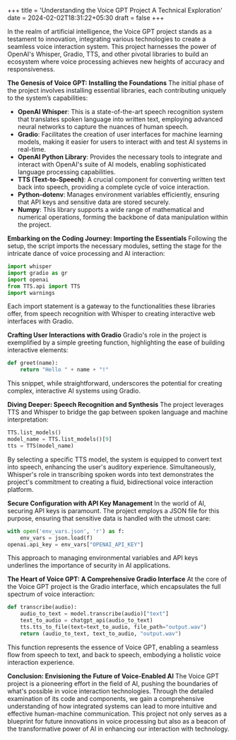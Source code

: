 +++
title = 'Understanding the Voice GPT Project A Technical Exploration'
date = 2024-02-02T18:31:22+05:30
draft = false
+++

In the realm of artificial intelligence, the Voice GPT project stands as a testament to innovation, integrating various technologies to create a seamless voice interaction system. This project harnesses the power of OpenAI's Whisper, Gradio, TTS, and other pivotal libraries to build an ecosystem where voice processing achieves new heights of accuracy and responsiveness.

**The Genesis of Voice GPT: Installing the Foundations**
The initial phase of the project involves installing essential libraries, each contributing uniquely to the system’s capabilities:

- **OpenAI Whisper**: This is a state-of-the-art speech recognition system that translates spoken language into written text, employing advanced neural networks to capture the nuances of human speech.
- **Gradio**: Facilitates the creation of user interfaces for machine learning models, making it easier for users to interact with and test AI systems in real-time.
- **OpenAI Python Library**: Provides the necessary tools to integrate and interact with OpenAI's suite of AI models, enabling sophisticated language processing capabilities.
- **TTS (Text-to-Speech)**: A crucial component for converting written text back into speech, providing a complete cycle of voice interaction.
- **Python-dotenv**: Manages environment variables efficiently, ensuring that API keys and sensitive data are stored securely.
- **Numpy**: This library supports a wide range of mathematical and numerical operations, forming the backbone of data manipulation within the project.

**Embarking on the Coding Journey: Importing the Essentials**
Following the setup, the script imports the necessary modules, setting the stage for the intricate dance of voice processing and AI interaction:

```python
import whisper
import gradio as gr
import openai
from TTS.api import TTS
import warnings
```

Each import statement is a gateway to the functionalities these libraries offer, from speech recognition with Whisper to creating interactive web interfaces with Gradio.

**Crafting User Interactions with Gradio**
Gradio's role in the project is exemplified by a simple greeting function, highlighting the ease of building interactive elements:

```python
def greet(name):
    return "Hello " + name + "!"
```

This snippet, while straightforward, underscores the potential for creating complex, interactive AI systems using Gradio.

**Diving Deeper: Speech Recognition and Synthesis**
The project leverages TTS and Whisper to bridge the gap between spoken language and machine interpretation:

```python
TTS.list_models()
model_name = TTS.list_models()[9]
tts = TTS(model_name)
```

By selecting a specific TTS model, the system is equipped to convert text into speech, enhancing the user's auditory experience. Simultaneously, Whisper's role in transcribing spoken words into text demonstrates the project's commitment to creating a fluid, bidirectional voice interaction platform.

**Secure Configuration with API Key Management**
In the world of AI, securing API keys is paramount. The project employs a JSON file for this purpose, ensuring that sensitive data is handled with the utmost care:

```python
with open('env_vars.json', 'r') as f:
    env_vars = json.load(f)
openai.api_key = env_vars["OPENAI_API_KEY"]
```

This approach to managing environmental variables and API keys underlines the importance of security in AI applications.

**The Heart of Voice GPT: A Comprehensive Gradio Interface**
At the core of the Voice GPT project is the Gradio interface, which encapsulates the full spectrum of voice interaction:

```python
def transcribe(audio):
    audio_to_text = model.transcribe(audio)["text"]
    text_to_audio = chatgpt_api(audio_to_text)
    tts.tts_to_file(text=text_to_audio, file_path="output.wav")
    return (audio_to_text, text_to_audio, "output.wav")
```

This function represents the essence of Voice GPT, enabling a seamless flow from speech to text, and back to speech, embodying a holistic voice interaction experience.

**Conclusion: Envisioning the Future of Voice-Enabled AI**
The Voice GPT project is a pioneering effort in the field of AI, pushing the boundaries of what's possible in voice interaction technologies. Through the detailed examination of its code and components, we gain a comprehensive understanding of how integrated systems can lead to more intuitive and effective human-machine communication. This project not only serves as a blueprint for future innovations in voice processing but also as a beacon of the transformative power of AI in enhancing our interaction with technology.
